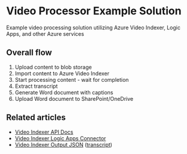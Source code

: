 # Video Processor Example Solution

Example video processing solution utilizing Azure Video Indexer, Logic Apps, and other Azure services

## Overall flow

1. Upload content to blob storage
2. Import content to Azure Video Indexer
3. Start processing content - wait for completion
4. Extract transcript
5. Generate Word document with captions
6. Upload Word document to SharePoint/OneDrive

## Related articles

* [Video Indexer API Docs](https://docs.microsoft.com/en-us/azure/media-services/video-indexer/video-indexer-use-apis)
* [Video Indexer Logic Apps Connector](https://docs.microsoft.com/en-us/azure/media-services/video-indexer/logic-apps-connector-tutorial)
* [Video Indexer Output JSON](https://docs.microsoft.com/en-us/azure/media-services/video-indexer/video-indexer-output-json-v2#root-elements-of-the-insights)
    ([transcript](https://docs.microsoft.com/en-us/azure/media-services/video-indexer/video-indexer-output-json-v2#transcript))
